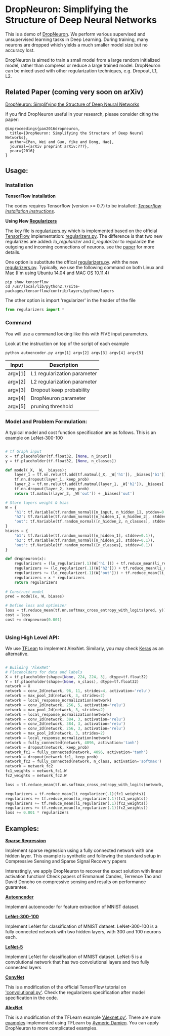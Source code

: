 # DropNeuron: Simplifying the Structure of Deep Neural Networks

This is a demo of [DropNeuron](http://arxiv.org/pdf/???.pdf). 
We perform various supervised and unsupervised learning tasks in Deep Learning. 
During training, many neurons are dropped which yields a much smaller model size but 
no accuracy lost.

DropNeuron is aimed to train a small model from a large random initialized model, rather than 
compress or reduce a large trained model. DropNeuron can be mixed used with other 
regularization techniques, e.g. Dropout, L1, L2.


## Related Paper (coming very soon on arXiv)
[DropNeuron: Simplifying the Structure of Deep Neural Networks](http://arxiv.org/pdf/???.pdf)


If you find DropNeuron useful in your research, please consider citing the paper:

	@inproceedings{pan2016dropneuron,
	  title={DropNeuron: Simplifying the Structure of Deep Neural Networks},
	  author={Pan, Wei and Guo, Yike and Dong, Hao},
      journal={arXiv preprint arXiv:???},
      year={2016}
	}
	


## Usage:

### Installation

**TensorFlow Installation**

The codes requires Tensorflow (version >= 0.7) to be installed: 
*[Tensorflow installation instructions](https://github.com/tensorflow/tensorflow/blob/master/tensorflow/g3doc/get_started/os_setup.md)*.


**Using New [Regularizers](regularizers.py)**

The key file is [regularizers.py](regularizers.py) which is implemented based on the official [TensorFlow](https://github.com/tensorflow/tensorflow/) implementation: 
[regularizers.py](https://github.com/tensorflow/tensorflow/blob/master/tensorflow/contrib/layers/python/layers/regularizers.py).
The difference is that two new regularizes are added: *lo_regularizer* and *li_regularizer* to 
regularize the outgoing and incoming connections of neurons.
see the [paper]((http://arxiv.org/pdf/???.pdf)) for more details.  


One option is substitute the offical [regularizers.py](https://github.com/tensorflow/tensorflow/blob/master/tensorflow/contrib/layers/python/layers/regularizers.py). 
with the new [regularizers.py](regularizers.py). Typically, we use the following command on both Linux and Mac (I'm using Ubuntu 14.04 and MAC OS 10.11.4)

    pip show tensorflow
    cd /usr/local/lib/python2.7/site-packages/tensorflow/contrib/layers/python/layers


The other option is import 'regularizer' in the header of the file
```python
from regularizers import *
```


### Command

You will use a command looking like this with FIVE input parameters. 

Look at the instruction on top of the script of each example 

    python autoencoder.py argv[1] argv[2] argv[3] argv[4] argv[5]


| Input| Description |
|-----|-----|
| argv[1] | L1 regularization parameter |
| argv[2] | L2 regularization parameter |
| argv[3] | Dropout keep probability |
| argv[4] | DropNeuron parameter |
| argv[5] | pruning threshold |



### Model and Problem Formulation:

A typical model and cost function specification are as follows. This is an example on LeNet-300-100

```python

# tf Graph input
x = tf.placeholder(tf.float32, [None, n_input])
y = tf.placeholder(tf.float32, [None, n_classes])

def model(_X, _W, _biases):
    layer_1 = tf.nn.relu(tf.add(tf.matmul(_X, _W['h1']), _biases['b1'])) #Hidden layer with RELU activation
    tf.nn.dropout(layer_1, keep_prob)
    layer_2 = tf.nn.relu(tf.add(tf.matmul(layer_1, _W['h2']), _biases['b2'])) #Hidden layer with RELU activation
    tf.nn.dropout(layer_2, keep_prob)
    return tf.matmul(layer_2, _W['out']) + _biases['out']

# Store layers weight & bias
W = {
    'h1': tf.Variable(tf.random_normal([n_input, n_hidden_1], stddev=0.1)),
    'h2': tf.Variable(tf.random_normal([n_hidden_1, n_hidden_2], stddev=0.1)),
    'out': tf.Variable(tf.random_normal([n_hidden_2, n_classes], stddev=0.1))
}
biases = {
    'b1': tf.Variable(tf.random_normal([n_hidden_1], stddev=0.1)),
    'b2': tf.Variable(tf.random_normal([n_hidden_2], stddev=0.1)),
    'out': tf.Variable(tf.random_normal([n_classes], stddev=0.1))
}

def dropneuron(x):
    regularizers = (lo_regularizer(.1)(W['h1'])) + tf.reduce_mean(li_regularizer(.1)(W['h1']))
    regularizers += (lo_regularizer(.1)(W['h2'])) + tf.reduce_mean(li_regularizer(.1)(W['h2']))
    regularizers += (lo_regularizer(.1)(W['out'])) + tf.reduce_mean(li_regularizer(.1)(W['out']))
    regularizers = x * regularizers
    return regularizers
    
# Construct model
pred = model(x, W, biases)

# Define loss and optimizer
loss = tf.reduce_mean(tf.nn.softmax_cross_entropy_with_logits(pred, y))  # Softmax loss
cost = loss
cost += dropneuron(0.001)
    
```


### Using High Level API: 

We use [TFLean](http://tflearn.org) to implement AlexNet. Similarly, you may check [Keras](http://keras.io/) as an alternative.

```python

# Building 'AlexNet'
# Placeholders for data and labels
X = tf.placeholder(shape=[None, 224, 224, 3], dtype=tf.float32)
Y = tf.placeholder(shape=(None, n_class), dtype=tf.float32)
network = X
network = conv_2d(network, 96, 11, strides=4, activation='relu')
network = max_pool_2d(network, 3, strides=2)
network = local_response_normalization(network)
network = conv_2d(network, 256, 5, activation='relu')
network = max_pool_2d(network, 3, strides=2)
network = local_response_normalization(network)
network = conv_2d(network, 384, 3, activation='relu')
network = conv_2d(network, 384, 3, activation='relu')
network = conv_2d(network, 256, 3, activation='relu')
network = max_pool_2d(network, 3, strides=2)
network = local_response_normalization(network)
network = fully_connected(network, 4096, activation='tanh')
network = dropout(network, keep_prob)
network_fc1 = fully_connected(network, 4096, activation='tanh')
network = dropout(network_fc1, keep_prob)
network_fc2 = fully_connected(network, n_class, activation='softmax')
network = network_fc2
fc1_weights = network_fc1.W
fc2_weights = network_fc2.W

loss = tf.reduce_mean(tf.nn.softmax_cross_entropy_with_logits(network, Y))

regularizers = tf.reduce_mean(li_regularizer(.1)(fc1_weights))
regularizers += tf.reduce_mean(lo_regularizer(.1)(fc1_weights))
regularizers += tf.reduce_mean(li_regularizer(.1)(fc2_weights))
regularizers += tf.reduce_mean(lo_regularizer(.1)(fc2_weights))
loss += 0.001 * regularizers

```
 
   
## Examples:

**[Sparse Regression](regression.py)** 

Implement sparse regression using a fully connected network with one hidden layer. 
This example is synthetic and following the standard setup in Compressive Sensing and Sparse Signal Recovery papers 

Interestingly, we apply DropNeuron to recover the exact solution with linear activation function! 
Check papers of Emmanuel Candes, Terrence Tao and David Donoho on compressive sensing and results on performance guarantee.

**[Autoencoder](autoencoder.py)**

Implement autoencoder for feature extraction of MNIST dataset.

**[LeNet-300-100](lenet-300-100.py)** 

Implement LeNet for classification of MNIST dataset. 
LeNet-300-100 is a fully connected network with two hidden layers, with 300 and 100 neurons each.

**[LeNet-5](lenet-5.py)**

Implement LeNet for classification of MNIST dataset. 
LeNet-5 is a convolutional network that has two convolutional layers and two fully connected layers

**[ConvNet](convnet.py)**

This is a modification of the official TensorFlow tutorial 
on ['convolutional.py'](https://github.com/tensorflow/tensorflow/blob/master/tensorflow/models/image/mnist/convolutional.py
). Check the regularizers specification after model specification in the code.

**[AlexNet](alexnet.py)** 

This is a modification of the TFLearn example ['Alexnet.py'](https://github.com/tflearn/tflearn/blob/master/examples/images/alexnet.py).
There are more [examples](https://github.com/tflearn/tflearn/tree/master/examples) 
implemented using TFLearn by [Aymeric Damien](https://github.com/aymericdamien).
You can apply DropNeuron to more complicated examples. 


